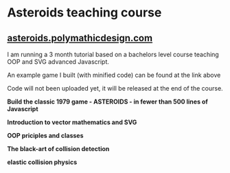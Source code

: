 # Asteroids teaching course

## [asteroids.polymathicdesign.com](https://polymathicdesign.com/asteroids.polymathicdesign.com/)

I am running a 3 month tutorial based on a bachelors level course teaching OOP and SVG advanced Javascript.

An example game I built (with minified code) can be found at the link above

Code will not been uploaded yet, it will be released at the end of the course.

**Build the classic 1979 game - ASTEROIDS - in fewer than 500 lines of Javascript**

**Introduction to vector mathematics and SVG**

**OOP priciples and classes**

**The black-art of collision detection**

**elastic collision physics**
